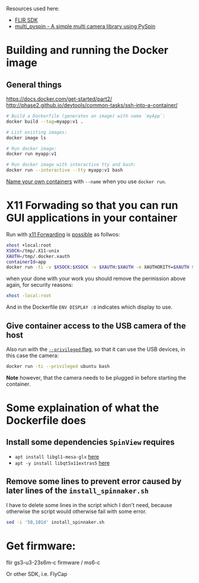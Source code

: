 Resources used here:

*   [FLIR SDK](https://flir.app.boxcn.net/v/SpinnakerSDK)
*   [multi_pyspin - A simple multi camera library using PySpin](https://github.com/justinblaber/multi_pyspin)

# Building and running the Docker image
## General things
https://docs.docker.com/get-started/part2/
http://phase2.github.io/devtools/common-tasks/ssh-into-a-container/


```bash
# Build a Dockerfile (generates an image) with name `myApp`:
docker build --tag=myapp:v1 .

# List existing images:
docker image ls

# Run docker image:
docker run myapp:v1

# Run docker image with interactive tty and bash:
docker run --interactive --tty myapp:v1 bash
```

[Name your own containers](https://stackoverflow.com/questions/25230812/when-to-use-dockers-container-name) with `--name` when you use `docker run`.

# X11 Forwading so that you can run GUI applications in your container
Run with [x11 Forwarding](https://stackoverflow.com/a/25280523/1510873) is [possible](http://wiki.ros.org/docker/Tutorials/GUI#The_simple_way) as follwos:
```bash
xhost +local:root
XSOCK=/tmp/.X11-unix
XAUTH=/tmp/.docker.xauth
containerId=app
docker run -ti -v $XSOCK:$XSOCK -v $XAUTH:$XAUTH -e XAUTHORITY=$XAUTH $containerId bash
```
when your done with your work you should remove the permission above again, for
security reasons:
```bash
xhost -local:root
```
And in the Dockerfile `ENV DISPLAY :0` indicates which display to use.

## Give container access to the USB camera of the host
Also run with the
[`--privileged` flag](https://stackoverflow.com/a/55198696/1510873),
so that it can use the USB devices, in this case the camera:
```bash
docker run -ti --privileged ubuntu bash
```

**Note** however, that the camera needs to be plugged in before starting the container.

# Some explaination of what the Dockerfile does

## Install some dependencies `SpinView` requires
*   `apt install libgl1-mesa-glx` [here](https://github.com/ContinuumIO/docker-images/issues/49#issuecomment-302152488)
*   `apt -y install libqt5x11extras5` [here](https://askubuntu.com/a/902774/163596)

## Remove some lines to prevent error caused by later lines of the `install_spinnaker.sh`
I have to delete some lines in the script which I don't need, because otherwise
the script would otherwise fail with some error.
```bash
sed -i '50,101d' install_spinnaker.sh  
```


# Get firmware:
flir gs3-u3-23s6m-c firmware
  / ms6-c

Or other SDK, i.e. FlyCap
